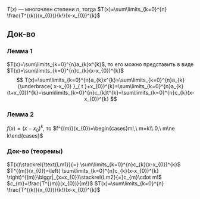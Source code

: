 $T(x)$ — многочлен степени $n$, тогда $T(x)=\sum\limits_{k=0}^{n} \frac{T^{(k)}(x_{0})}{k!}(x-x_{0})^{k}$
## Док-во
### Лемма 1

$T(x)=\sum\limits_{k=0}^{n}a_{k}x^{k}$, то его можно представить в виде $T(x)=\sum\limits_{k=0}^{n}c_{k}(x-x_{0})^{k}$
$$
T(x)=\sum\limits_{k=0}^{n}a_{k}x^{k}=\sum\limits_{k=0}^{n}a_{k}(\underbrace{ x-x_{0} }_{ t }+x_{0})^{k}=\sum\limits_{k=0}^{n}a_{k}(t+x_{0})^{k}=\sum\limits_{k=0}^{n}c_{k}t^{k}=\sum\limits_{k=0}^{n}c_{k}(x-x_{0})^{k}
$$
### Лемма 2
$f(x)=(x-x_{0})^{k}$, то $f^{(m)}(x_{0})=\begin{cases}m!,\ m=k\\ 0,\ m\ne k\end{cases}$

### Док-во (теоремы)

$T(x)\stackrel{\text{Lm1}}{=} \sum\limits_{k=0}^{n}c_{k}(x-x_{0})^{k}$
$T^{(m)}(x_{0})=\left( \sum\limits_{k=0}^{n}c_{k}(x-x_{0})^{k} \right)^{(m)}\biggr|_{x=x_{0}}\stackrel{Lm2}{=}c_{m}\cdot m!$
$c_{m}=\frac{T^{(m)}(x_{0})}{m!}$
$T(x)=\sum\limits_{k=0}^{n} \frac{T^{(k)}(x_{0})}{k!}(x-x_{0})^{k}$